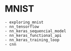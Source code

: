 # MNIST

	- exploring_mnist
	- nn_tensorflow
	- nn_keras_sequencial_model
	- nn_keras_functional_api
	- nn_keras_training_loop
	- cnn
